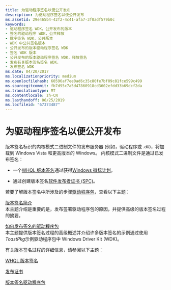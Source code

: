 ```yaml
---
title: 为驱动程序签名以便公开发布
description: 为驱动程序签名以便公开发布
ms.assetid: 29e465b4-42f2-4c41-afa7-3f0adf579b0c
keywords:
- 驱动程序签名 WDK，公开发布的版本
- 签名的驱动程序 WDK，公共释放
- 数字签名 WDK，公共版本
- WDK 中公共签名版本
- 公开发布的版本驱动程序签名 WDK
- 签名 WDK 版本
- 公开发布的版本驱动程序签名 WDK，释放签名
- 发布有关版本签名签名 WDK，
- 发布签名 WDK
ms.date: 04/20/2017
ms.localizationpriority: medium
ms.openlocfilehash: 60596af7ee0ad6c35c80fe7bf09c81fce599c499
ms.sourcegitcommit: fb7d95c7a5d47860918cd3602efdd33b69dcf2da
ms.translationtype: MT
ms.contentlocale: zh-CN
ms.lasthandoff: 06/25/2019
ms.locfileid: "67373487"
---
```

# <a name="signing-drivers-for-public-release"></a>为驱动程序签名以便公开发布


版本签名标识的内核模式二进制文件的发布服务器 (例如，驱动程序或 *.dll*)，将加载到 Windows Vista 和更高版本的 Windows。 内核模式二进制文件是通过已发布签名：

-   一个[WHQL 版本签名](whql-release-signature.md)通过获得[Windows 徽标计划](https://docs.microsoft.com/windows-hardware/drivers)。

-   通过创建版本签名[软件发布者证书 (SPC)](software-publisher-certificate.md)。

若要了解版本签名中所涉及的步骤[驱动程序包](driver-packages.md)，查看以下主题：

<a href="" id="introduction-to-release-signing"></a>[版本签名简介](introduction-to-release-signing.md)  
本主题介绍是重要的是，发布签署驱动程序包的原因，并提供高级的版本签名过程的摘要。

<a href="" id="how-to-release-sign-a-driver-package"></a>[如何发布签名的驱动程序包](how-to-release-sign-a-driver-package.md)  
本主题提供版本签名过程的高级概述并介绍许多版本签名的示例通过使用*ToastPkg*示例驱动程序包中 Windows Driver Kit (WDK)。

有关版本签名过程的详细信息，请参阅以下主题：

[WHQL 版本签名](whql-release-signature.md)

[发布证书](release-certificates.md)

[版本签名驱动程序包](release-signing-driver-packages.md)

 

 





